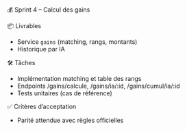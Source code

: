 💰 Sprint 4 – Calcul des gains

📦 Livrables

- Service `gains` (matching, rangs, montants)
- Historique par IA

🛠️ Tâches

- Implémentation matching et table des rangs
- Endpoints /gains/calcule, /gains/ia/:id, /gains/cumul/ia/:id
- Tests unitaires (cas de référence)

✅ Critères d’acceptation

- Parité attendue avec règles officielles

